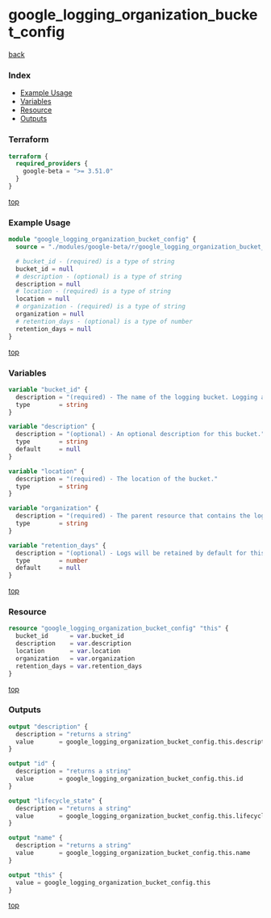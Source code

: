 # google_logging_organization_bucket_config

[back](../google-beta.md)

### Index

- [Example Usage](#example-usage)
- [Variables](#variables)
- [Resource](#resource)
- [Outputs](#outputs)

### Terraform

```terraform
terraform {
  required_providers {
    google-beta = ">= 3.51.0"
  }
}
```

[top](#index)

### Example Usage

```terraform
module "google_logging_organization_bucket_config" {
  source = "./modules/google-beta/r/google_logging_organization_bucket_config"

  # bucket_id - (required) is a type of string
  bucket_id = null
  # description - (optional) is a type of string
  description = null
  # location - (required) is a type of string
  location = null
  # organization - (required) is a type of string
  organization = null
  # retention_days - (optional) is a type of number
  retention_days = null
}
```

[top](#index)

### Variables

```terraform
variable "bucket_id" {
  description = "(required) - The name of the logging bucket. Logging automatically creates two log buckets: _Required and _Default."
  type        = string
}

variable "description" {
  description = "(optional) - An optional description for this bucket."
  type        = string
  default     = null
}

variable "location" {
  description = "(required) - The location of the bucket."
  type        = string
}

variable "organization" {
  description = "(required) - The parent resource that contains the logging bucket."
  type        = string
}

variable "retention_days" {
  description = "(optional) - Logs will be retained by default for this amount of time, after which they will automatically be deleted. The minimum retention period is 1 day. If this value is set to zero at bucket creation time, the default time of 30 days will be used."
  type        = number
  default     = null
}
```

[top](#index)

### Resource

```terraform
resource "google_logging_organization_bucket_config" "this" {
  bucket_id      = var.bucket_id
  description    = var.description
  location       = var.location
  organization   = var.organization
  retention_days = var.retention_days
}
```

[top](#index)

### Outputs

```terraform
output "description" {
  description = "returns a string"
  value       = google_logging_organization_bucket_config.this.description
}

output "id" {
  description = "returns a string"
  value       = google_logging_organization_bucket_config.this.id
}

output "lifecycle_state" {
  description = "returns a string"
  value       = google_logging_organization_bucket_config.this.lifecycle_state
}

output "name" {
  description = "returns a string"
  value       = google_logging_organization_bucket_config.this.name
}

output "this" {
  value = google_logging_organization_bucket_config.this
}
```

[top](#index)